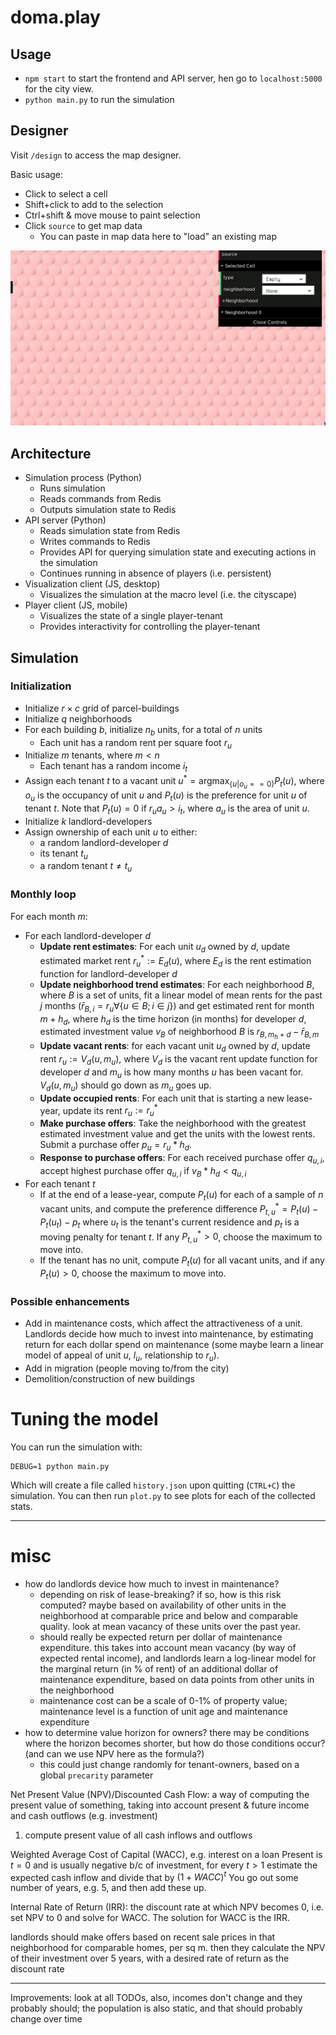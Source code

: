 # doma.play

## Usage

- `npm start` to start the frontend and API server, hen go to `localhost:5000` for the city view.
- `python main.py` to run the simulation

## Designer

Visit `/design` to access the map designer.

Basic usage:

- Click to select a cell
- Shift+click to add to the selection
- Ctrl+shift & move mouse to paint selection
- Click `source` to get map data
    - You can paste in map data here to "load" an existing map

![](static/designer.gif)

## Architecture

- Simulation process (Python)
    - Runs simulation
    - Reads commands from Redis
    - Outputs simulation state to Redis
- API server (Python)
    - Reads simulation state from Redis
    - Writes commands to Redis
    - Provides API for querying simulation state and executing actions in the simulation
    - Continues running in absence of players (i.e. persistent)
- Visualization client (JS, desktop)
    - Visualizes the simulation at the macro level (i.e. the cityscape)
- Player client (JS, mobile)
    - Visualizes the state of a single player-tenant
    - Provides interactivity for controlling the player-tenant

## Simulation

### Initialization

- Initialize $r \times c$ grid of parcel-buildings
- Initialize $q$ neighborhoods
- For each building $b$, initialize $n_b$ units, for a total of $n$ units
    - Each unit has a random rent per square foot $r_u$
- Initialize $m$ tenants, where $m < n$
    - Each tenant has a random income $i_t$
- Assign each tenant $t$ to a vacant unit $u^* = \text{argmax}_{\{u | o_u == 0\}} P_t(u)$, where $o_u$ is the occupancy of unit $u$ and $P_t(u)$ is the preference for unit $u$ of tenant $t$. Note that $P_t(u) = 0$ if $r_u a_u > i_t$, where $a_u$ is the area of unit $u$.
- Initialize $k$ landlord-developers
- Assign ownership of each unit $u$ to either:
    - a random landlord-developer $d$
    - its tenant $t_u$
    - a random tenant $t \neq t_u$

### Monthly loop

For each month $m$:

- For each landlord-developer $d$
    - __Update rent estimates__: For each unit $u_d$ owned by $d$, update estimated market rent $r_u^* := E_d(u)$, where $E_d$ is the rent estimation function for landlord-developer $d$
    - __Update neighborhood trend estimates__: For each neighborhood $B$, where $B$ is a set of units, fit a linear model of mean rents for the past $j$ months ($\bar r_{B,i} = r_u \forall \{u \in B; i \in j\}$) and get estimated rent for month $m+h_d$, where $h_d$ is the time horizon (in months) for developer $d$, estimated investment value $v_B$ of neighborhood $B$ is $r_{B,m_h+d} - \bar r_{B,m}$
    - __Update vacant rents__: for each vacant unit $u_d$ owned by $d$, update rent $r_u := V_d(u, m_u)$, where $V_d$ is the vacant rent update function for developer $d$ and $m_u$ is how many months $u$ has been vacant for. $V_d(u, m_u)$ should go down as $m_u$ goes up.
    - __Update occupied rents__: For each unit that is starting a new lease-year, update its rent $r_u := r_u^*$
    - __Make purchase offers__: Take the neighborhood with the greatest estimated investment value and get the units with the lowest rents. Submit a purchase offer $p_u = r_u * h_d$.
    - __Response to purchase offers__: For each received purchase offer $q_{u,i}$, accept highest purchase offer $q_{u,i}$ if $v_B * h_d < q_{u,i}$
- For each tenant $t$
    - If at the end of a lease-year, compute $P_t(u)$ for each of a sample of $n$ vacant units, and compute the preference difference $P^*_{t, u} = P_t(u) - P_t(u_t) - p_t$ where $u_t$ is the tenant's current residence and $p_t$ is a moving penalty for tenant $t$. If any $P^*_{t, u} > 0$, choose the maximum to move into.
    - If the tenant has no unit, compute $P_t(u)$ for all vacant units, and if any $P_t(u) > 0$, choose the maximum to move into.

### Possible enhancements

- Add in maintenance costs, which affect the attractiveness of a unit. Landlords decide how much to invest into maintenance, by estimating return for each dollar spend on maintenance (some maybe learn a linear model of appeal of unit $u$, $l_u$, relationship to $r_u$).
- Add in migration (people moving to/from the city)
- Demolition/construction of new buildings

# Tuning the model

You can run the simulation with:

    DEBUG=1 python main.py

Which will create a file called `history.json` upon quitting (`CTRL+C`) the simulation. You can then run `plot.py` to see plots for each of the collected stats.

---

# misc

- how do landlords device how much to invest in maintenance?
    - depending on risk of lease-breaking? if so, how is this risk computed? maybe based on availability of other units in the neighborhood at comparable price and below and comparable quality. look at mean vacancy of these units over the past year.
    - should really be expected return per dollar of maintenance expenditure. this takes into account mean vacancy (by way of expected rental income), and landlords learn a log-linear model for the marginal return (in % of rent) of an additional dollar of maintenance expenditure, based on data points from other units in the neighborhood
    - maintenance cost can be a scale of 0-1% of property value; maintenance level is a function of unit age and maintenance expenditure
- how to determine value horizon for owners? there may be conditions where the horizon becomes shorter, but how do those conditions occur? (and can we use NPV here as the formula?)
    - this could just change randomly for tenant-owners, based on a global `precarity` parameter

Net Present Value (NPV)/Discounted Cash Flow: a way of computing the present value of something, taking into account present & future income and cash outflows (e.g. investment)
1. compute present value of all cash inflows and outflows

Weighted Average Cost of Capital (WACC), e.g. interest on a loan
Present is $t=0$ and is usually negative b/c of investment, for every $t > 1$ estimate the expected cash inflow and divide that by $(1+WACC)^t$
You go out some number of years, e.g. 5, and then add these up.

Internal Rate of Return (IRR): the discount rate at which NPV becomes 0, i.e. set NPV to 0 and solve for WACC. The solution for WACC is the IRR.

landlords should make offers based on recent sale prices in that neighborhood for comparable homes, per sq m. then they calculate the NPV of their investment over 5 years, with a desired rate of return as the discount rate

---

Improvements: look at all TODOs, also, incomes don't change and they probably should; the population is also static, and that should probably change over time
